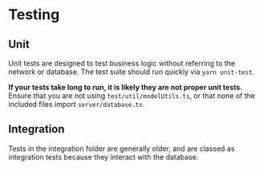 # Testing

## Unit

Unit tests are designed to test business logic without referring to the network or database. The test suite should run
quickly via `yarn unit-test`.

**If your tests take long to run, it is likely they are not proper unit tests.** Ensure that you are not
using `test/util/modelUtils.ts`, or that none of the included files import `server/database.ts`.

## Integration

Tests in the integration folder are generally older, and are classed as integration tests because they interact with the
database.